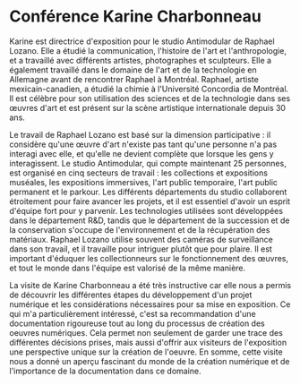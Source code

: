# Conférence Karine Charbonneau

Karine est directrice d'exposition pour le studio Antimodular de Raphael Lozano. Elle a étudié la communication, l'histoire de l'art et l'anthropologie, et a travaillé avec différents artistes, photographes et sculpteurs. Elle a également travaillé dans le domaine de l'art et de la technologie en Allemagne avant de rencontrer Raphael à Montréal. Raphael, artiste mexicain-canadien, a étudié la chimie à l'Université Concordia de Montréal. Il est célèbre pour son utilisation des sciences et de la technologie dans ses œuvres d'art et est présent sur la scène artistique internationale depuis 30 ans.

Le travail de Raphael Lozano est basé sur la dimension participative : il considère qu'une œuvre d'art n'existe pas tant qu'une personne n'a pas interagi avec elle, et qu'elle ne devient complète que lorsque les gens y interagissent. Le studio Antimodular, qui compte maintenant 25 personnes, est organisé en cinq secteurs de travail : les collections et expositions muséales, les expositions immersives, l'art public temporaire, l'art public permanent et le parkour. Les différents départements du studio collaborent étroitement pour faire avancer les projets, et il est essentiel d'avoir un esprit d'équipe fort pour y parvenir. Les technologies utilisées sont développées dans le département R&D, tandis que le département de la succession et de la conservation s'occupe de l'environnement et de la récupération des matériaux. Raphael Lozano utilise souvent des caméras de surveillance dans son travail, et il travaille pour intriguer plutôt que pour plaire. Il est important d'éduquer les collectionneurs sur le fonctionnement des œuvres, et tout le monde dans l'équipe est valorisé de la même manière.

La visite de Karine Charbonneau a été très instructive car elle nous a permis de découvrir les différentes étapes du développement d'un projet numérique et les considérations nécessaires pour sa mise en exposition. Ce qui m'a particulièrement intéressé, c'est sa recommandation d'une documentation rigoureuse tout au long du processus de création des oeuvres numériques. Cela permet non seulement de garder une trace des différentes décisions prises, mais aussi d'offrir aux visiteurs de l'exposition une perspective unique sur la création de l'oeuvre. En somme, cette visite nous a donné un aperçu fascinant du monde de la création numérique et de l'importance de la documentation dans ce domaine.
